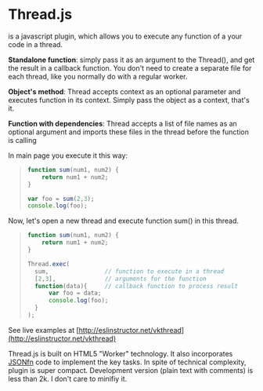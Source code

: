 Thread.js
========

is a javascript plugin, which allows you to execute any function of a your code in a thread.

**Standalone function**: simply pass it as an argument to the Thread(), and get the result in a callback function. You don't need to create a separate file for each thread, like you normally do with a regular worker.

**Object's method**: Thread accepts context as an optional parameter and executes function in its context. Simply pass the object as a context, that's it.

**Function with dependencies**: Thread accepts a list of file names as an optional argument and imports these files in the thread before the function is calling

In main page you execute it this way:

>```javascript
> function sum(num1, num2) {
>     return num1 + num2;
>}
>
>var foo = sum(2,3);
>console.log(foo);

Now, let's open a new thread and execute function sum() in this thread.
>```javascript
> function sum(num1, num2) {
>     return num1 + num2;
>}
>
>Thread.exec(
>	sum,                // function to execute in a thread
>   [2,3],              // arguments for the function
>	function(data){     // callback function to process result
>		var foo = data;
>		console.log(foo);
>	}
>);

See live examples at [http://eslinstructor.net/vkthread](http://eslinstructor.net/vkthread)

Thread.js is built on HTML5 "Worker" technology. It also incorporates [JSONfn](http://www.eslinstructor.net/jsonfn/) code to implement the key tasks.
In spite of technical complexity, plugin is super compact. Development version (plain text with comments) is less than 2k. I don't care to minifiy it.